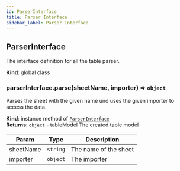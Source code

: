 ```yaml
---
id: ParserInterface
title: Parser Interface
sidebar_label: Parser Interface
---
```


<a name="ParserInterface"></a>

## ParserInterface
The interface definition for all the table parser.

**Kind**: global class  
<a name="ParserInterface+parse"></a>

### parserInterface.parse(sheetName, importer) ⇒ <code>object</code>
Parses the sheet with the given name und uses the given importer to access
the data.

**Kind**: instance method of [<code>ParserInterface</code>](#ParserInterface)  
**Returns**: <code>object</code> - tableModel  The created table model  

| Param | Type | Description |
| --- | --- | --- |
| sheetName | <code>string</code> | The name of the sheet |
| importer | <code>object</code> | The importer |

